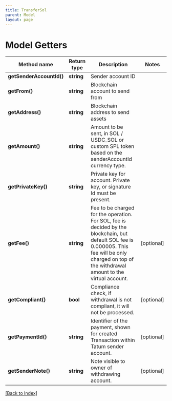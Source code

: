 ```yaml
---
title: TransferSol
parent: Model
layout: page
---
```


# Model Getters

Method name | Return type | Description | Notes
------------ | ------------- | ------------- | -------------
**getSenderAccountId()** | **string** | Sender account ID |
**getFrom()** | **string** | Blockchain account to send from |
**getAddress()** | **string** | Blockchain address to send assets |
**getAmount()** | **string** | Amount to be sent, in SOL / USDC_SOL or custom SPL token based on the senderAccountId currency type. |
**getPrivateKey()** | **string** | Private key for account. Private key, or signature Id must be present. |
**getFee()** | **string** | Fee to be charged for the operation. For SOL, fee is decided by the blockchain, but default SOL fee is 0.000005. This fee will be only charged on top of the withdrawal amount to the virtual account. | [optional]
**getCompliant()** | **bool** | Compliance check, if withdrawal is not compliant, it will not be processed. | [optional]
**getPaymentId()** | **string** | Identifier of the payment, shown for created Transaction within Tatum sender account. | [optional]
**getSenderNote()** | **string** | Note visible to owner of withdrawing account. | [optional]

[[Back to Index]](../index.md)
